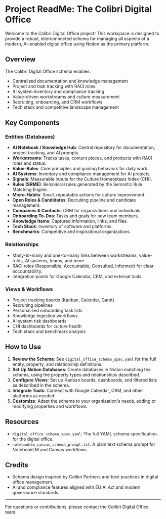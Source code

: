 # Project ReadMe: The Colibri Digital Office

Welcome to the Colibri Digital Office project! This workspace is designed to provide a robust, interconnected schema for managing all aspects of a modern, AI-enabled digital office using Notion as the primary platform.

## Overview
The Colibri Digital Office schema enables:
- Centralized documentation and knowledge management
- Project and task tracking with RACI roles
- AI system inventory and compliance tracking
- Value-driven workstreams and culture measurement
- Recruiting, onboarding, and CRM workflows
- Tech stack and competitive landscape management

## Key Components

### Entities (Databases)
- **AI Notebook / Knowledge Hub**: Central repository for documentation, project tracking, and AI prompts.
- **Workstreams**: Tracks tasks, content pieces, and products with RACI roles and status.
- **Value-Rules**: Core principles and guiding behaviors for daily work.
- **AI Systems**: Inventory and compliance management for AI projects.
- **Signals**: Measurable inputs for the Culture Homeostasis Index (CHI).
- **Rules (SRME)**: Behavioral rules generated by the Semantic Rule Matching Engine.
- **Micro-Habits**: Small, repeatable actions for culture improvement.
- **Open Roles & Candidates**: Recruiting pipeline and candidate management.
- **Companies & Contacts**: CRM for organizations and individuals.
- **Onboarding To-Dos**: Tasks and goals for new team members.
- **Knowledge Items**: Captured information, links, and files.
- **Tech Stack**: Inventory of software and platforms.
- **Benchmarks**: Competitive and inspirational organizations.

### Relationships
- Many-to-many and one-to-many links between workstreams, value-rules, AI systems, teams, and more.
- RACI roles (Responsible, Accountable, Consulted, Informed) for clear accountability.
- Integration points for Google Calendar, CRM, and external tools.

### Views & Workflows
- Project tracking boards (Kanban, Calendar, Gantt)
- Recruiting pipelines
- Personalized onboarding task lists
- Knowledge ingestion workflows
- AI system risk dashboards
- CHI dashboards for culture health
- Tech stack and benchmark analysis

## How to Use
1. **Review the Schema**: See `digital_office_schema_spec.yaml` for the full entity, property, and relationship definitions.
2. **Set Up Notion Databases**: Create databases in Notion matching the schema, using the property types and relationships described.
3. **Configure Views**: Set up Kanban boards, dashboards, and filtered lists as described in the schema.
4. **Integrate Tools**: Connect with Google Calendar, CRM, and other platforms as needed.
5. **Customize**: Adapt the schema to your organization's needs, adding or modifying properties and workflows.

## Resources
- `digital_office_schema_spec.yaml`: The full YAML schema specification for the digital office.
- `notebooklm_canvas_schema_prompt.txt`: A plain text schema prompt for NotebookLM and Canvas workflows.

## Credits
- Schema design inspired by Colibri Partners and best practices in digital office management.
- AI and compliance features aligned with EU AI Act and modern governance standards.

---
For questions or contributions, please contact the Colibri Digital Office team.
